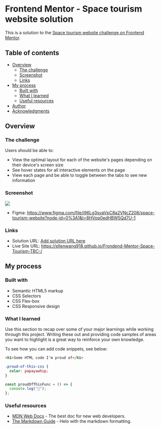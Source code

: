 # Frontend Mentor - Space tourism website solution

This is a solution to the [Space tourism website challenge on Frontend Mentor](https://www.frontendmentor.io/challenges/space-tourism-multipage-website-gRWj1URZ3).

## Table of contents

- [Overview](#overview)
  - [The challenge](#the-challenge)
  - [Screenshot](#screenshot)
  - [Links](#links)
- [My process](#my-process)
  - [Built with](#built-with)
  - [What I learned](#what-i-learned)
  - [Useful resources](#useful-resources)
- [Author](#author)
- [Acknowledgments](#acknowledgments)

## Overview

### The challenge

Users should be able to:

- View the optimal layout for each of the website's pages depending on their device's screen size
- See hover states for all interactive elements on the page
- View each page and be able to toggle between the tabs to see new information

### Screenshot

![](./screenshot.jpg)

- Figma: https://www.figma.com/file/i96Lg3syaVpC8a2VNcZ208/space-tourism-website?node-id=0%3A1&t=8HVop0edHBW5Qd7U-1

### Links

- Solution URL: [Add solution URL here](https://your-solution-url.com)
- Live Site URL: https://ellenwang918.github.io/Frondend-Mentor-Space-Tourism-TBC-/

## My process

### Built with

- Semantic HTML5 markup
- CSS Selectors
- CSS Flex-box
- CSS Responsive design

### What I learned

Use this section to recap over some of your major learnings while working through this project. Writing these out and providing code samples of areas you want to highlight is a great way to reinforce your own knowledge.

To see how you can add code snippets, see below:

```html
<h1>Some HTML code I'm proud of</h1>
```

```css
.proud-of-this-css {
  color: papayawhip;
}
```

```js
const proudOfThisFunc = () => {
  console.log("🎉");
};
```

### Useful resources

- [MDN Web Docs](https://developer.mozilla.org/en-US/) - The best doc for new web developers.
- [The Markdown Guide](https://www.markdownguide.org/) - Helo with the markdown formatting.
